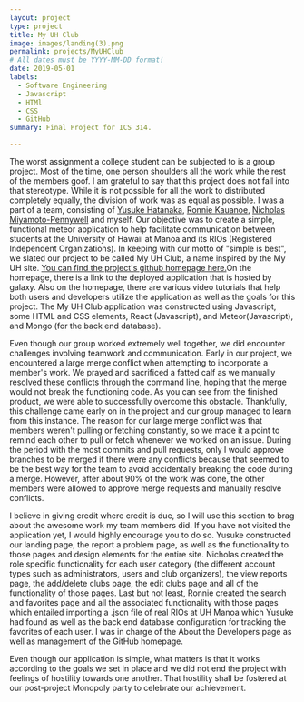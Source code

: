 ```yaml
---
layout: project
type: project
title: My UH Club
image: images/landing(3).png
permalink: projects/MyUHClub
# All dates must be YYYY-MM-DD format!
date: 2019-05-01
labels:
  - Software Engineering
  - Javascript
  - HTMl
  - CSS
  - GitHub
summary: Final Project for ICS 314. 

---
```


The worst assignment a college student can be subjected to is a group project. Most of the time, one person shoulders all the work while the rest of the members goof. I am grateful to say that this project does not fall into that stereotype. While it is not possible for all the work to distributed completely equally, the division of work was as equal as possible. I was a part of a team, consisting of [Yusuke Hatanaka](https://yusukemh.github.io/), [Ronnie Kauanoe](https://ronnie-kauanoe.github.io/), [Nicholas Miyamoto-Pennywell](https://nicholasmp.github.io/) and myself. Our objective was to create a simple, functional meteor application to help facilitate communication between students at the University of Hawaii at Manoa and its RIOs (Registered Independent Organizations). In keeping with our motto of "simple is best", we slated our project to be called My UH Club, a name inspired by the My UH site. [You can find the project's github homepage here.](https://myuh-club.github.io/)On the homepage, there is a link to the deployed application that is hosted by galaxy. Also on the homepage, there are various video tutorials that help both users and developers utilize the application as well as the goals for this project. The My UH Club application was constructed using Javascript, some HTML and CSS elements, React (Javascript), and Meteor(Javascript), and Mongo (for the back end database).

Even though our group worked extremely well together, we did encounter challenges involving teamwork and communication. Early in our project, we encountered a large merge conflict when attempting to incorporate a member's work. We prayed and sacrificed a fatted calf as we manually resolved these conflicts through the command line, hoping that the merge would not break the functioning code. As you can see from the finished product, we were able to successfully overcome this obstacle. Thankfully, this challenge came early on in the project and our group managed to learn from this instance. The reason for our large merge conflict was that members weren't pulling or fetching constantly, so we made it a point to remind each other to pull or fetch whenever we worked on an issue. During the period with the most commits and pull requests, only I would approve branches to be merged if there were any conflicts because that seemed to be the best way for the team to avoid accidentally breaking the code during a merge. However, after about 90% of the work was done, the other members were allowed to approve merge requests and manually resolve conflicts. 

I believe in giving credit where credit is due, so I will use this section to brag about the awesome work my team members did. If you have not visited the application yet, I would highly encourage you to do so. Yusuke constructed our landing page, the report a problem page, as well as the functionality to those pages and design elements for the entire site. Nicholas created the role specific functionality for each user category (the different account types such as administrators, users and club organizers), the view reports page, the add/delete clubs page, the edit clubs page and all of the functionality of those pages. Last but not least, Ronnie created the search and favorites page and all the associated functionality with those pages which entailed importing a .json file of real RIOs at UH Manoa which Yusuke had found as well as the back end database configuration for tracking the favorites of each user. I was in charge of the About the Developers page as well as management of the GitHub homepage.
 
 Even though our application is simple, what matters is that it works according to the goals we set in place and we did not end the project with feelings of hostility towards one another. That hostility shall be fostered at our post-project Monopoly party to celebrate our achievement. 
